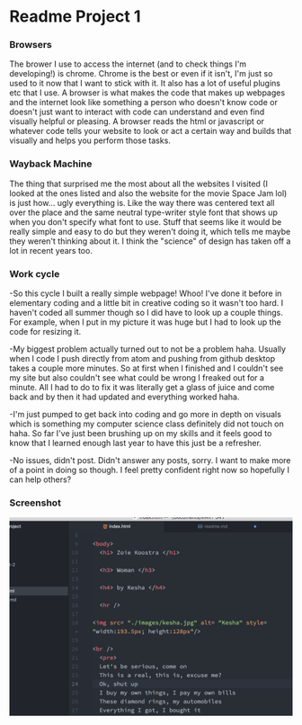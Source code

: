 # Readme Project 1

### Browsers
The brower I use to access the internet (and to check things I'm developing!) is chrome. Chrome is the best or even if it isn't, I'm just so used to it now that I want to stick with it. It also has a lot of useful plugins etc that I use. A browser is what makes the code that makes up webpages and the internet look like something a person who doesn't know code or doesn't just want to interact with code can understand and even find visually helpful or pleasing. A browser reads the html or javascript or whatever code tells your website to look or act a certain way and builds that visually and helps you perform those tasks.

### Wayback Machine
The thing that surprised me the most about all the websites I visited (I looked at the ones listed and also the website for the movie Space Jam lol) is just how... ugly everything is. Like the way there was centered text all over the place and the same neutral type-writer style font that shows up when you don't specify what font to use. Stuff that seems like it would be really simple and easy to do but they weren't doing it, which tells me maybe they weren't thinking about it. I think the "science" of design has taken off a lot in recent years too.

### Work cycle
-So this cycle I built a really simple webpage! Whoo! I've done it before in elementary coding and a little bit in creative coding so it wasn't too hard. I haven't coded all summer though so I did have to look up a couple things. For example, when I put in my picture it was huge but I had to look up the code for resizing it.

-My biggest problem actually turned out to not be a problem haha. Usually when I code I push directly from atom and pushing from github desktop takes a couple more minutes. So at first when I finished and I couldn't see my site but also couldn't see what could be wrong I freaked out for a minute. All I had to do to fix it was literally get a glass of juice and come back and by then it had updated and everything worked haha.

-I'm just pumped to get back into coding and go more in depth on visuals which is something my computer science class definitely did not touch on haha. So far I've just been brushing up on my skills and it feels good to know that I learned enough last year to have this just be a refresher.

-No issues, didn't post. Didn't answer any posts, sorry. I want to make more of a point in doing so though. I feel pretty confident right now so hopefully I can help others?

### Screenshot
![screenshot of progress](./progress.png)
